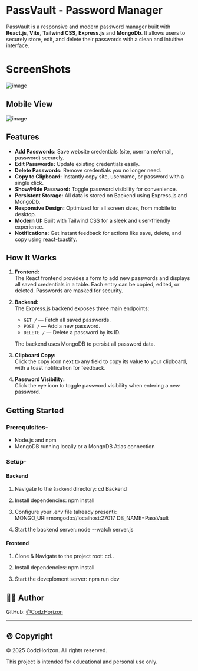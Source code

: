 # PassVault - Password Manager

PassVault is a responsive and modern password manager built with **React.js**, **Vite**, **Tailwind CSS**, **Express.js** and **MongoDb**. It allows users to securely store, edit, and delete their passwords with a clean and intuitive interface.

# ScreenShots
![image](https://github.com/user-attachments/assets/ee52a5a4-5df8-4f14-a828-0ffbfa393aff)

## Mobile View

![image](https://github.com/user-attachments/assets/c625ae48-04c8-4196-848f-1e81346065e8)

## Features

- **Add Passwords:** Save website credentials (site, username/email, password) securely.
- **Edit Passwords:** Update existing credentials easily.
- **Delete Passwords:** Remove credentials you no longer need.
- **Copy to Clipboard:** Instantly copy site, username, or password with a single click.
- **Show/Hide Password:** Toggle password visibility for convenience.
- **Persistent Storage:** All data is stored on Backend using Express.js and MongoDb.
- **Responsive Design:** Optimized for all screen sizes, from mobile to desktop.
- **Modern UI:** Built with Tailwind CSS for a sleek and user-friendly experience.
- **Notifications:** Get instant feedback for actions like save, delete, and copy using [react-toastify](https://fkhadra.github.io/react-toastify/introduction/).

## How It Works

1. **Frontend:**  
   The React frontend provides a form to add new passwords and displays all saved credentials in a table. Each entry can be copied, edited, or deleted. Passwords are masked for security.

2. **Backend:**  
   The Express.js backend exposes three main endpoints:
   - `GET /` — Fetch all saved passwords.
   - `POST /` — Add a new password.
   - `DELETE /` — Delete a password by its ID.

   The backend uses MongoDB to persist all password data.

3. **Clipboard Copy:**  
   Click the copy icon next to any field to copy its value to your clipboard, with a toast notification for feedback.

4. **Password Visibility:**  
   Click the eye icon to toggle password visibility when entering a new password.

## Getting Started

### Prerequisites-

- Node.js and npm
- MongoDB running locally or a MongoDB Atlas connection

### Setup-

#### Backend

1. Navigate to the `Backend` directory:
   cd Backend

2. Install dependencies:
   npm install

3. Configure your .env file (already present):
   MONGO_URI=mongodb://localhost:27017
   DB_NAME=PassVault
   
5. Start the backend server:
   node --watch server.js

#### Frontend

1. Clone & Navigate to the project root:
  cd..

2. Install dependencies:
  npm install

3. Start the deveploment server:
  npm run dev

## 👨‍💻 Author
  
GitHub: [@CodzHorizon](https://github.com/CodzHorizon)

---

## ©️ Copyright

© 2025 CodzHorizon. All rights reserved.

This project is intended for educational and personal use only.
